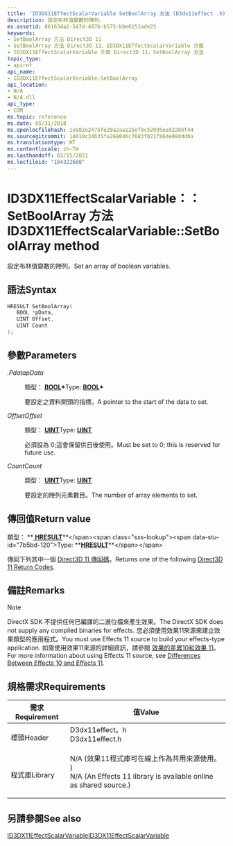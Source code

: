```yaml
---
title: 'ID3DX11EffectScalarVariable SetBoolArray 方法 (D3dx11effect .h) '
description: 設定布林值變數的陣列。
ms.assetid: 861634a2-547d-497b-b575-bbe6151ade25
keywords:
- SetBoolArray 方法 Direct3D 11
- SetBoolArray 方法 Direct3D 11，ID3DX11EffectScalarVariable 介面
- ID3DX11EffectScalarVariable 介面 Direct3D 11，SetBoolArray 方法
topic_type:
- apiref
api_name:
- ID3DX11EffectScalarVariable.SetBoolArray
api_location:
- N/A
- N/A.dll
api_type:
- COM
ms.topic: reference
ms.date: 05/31/2018
ms.openlocfilehash: 1e982e2475fe20a2aa12bef9c52095eed228bf44
ms.sourcegitcommit: 14010c34b35fa268046c7683f021f86de08ddd0a
ms.translationtype: HT
ms.contentlocale: zh-TW
ms.lasthandoff: 03/15/2021
ms.locfileid: "104322688"
---
```

# <a name="id3dx11effectscalarvariablesetboolarray-method"></a><span data-ttu-id="7b5bd-106">ID3DX11EffectScalarVariable：： SetBoolArray 方法</span><span class="sxs-lookup"><span data-stu-id="7b5bd-106">ID3DX11EffectScalarVariable::SetBoolArray method</span></span>

<span data-ttu-id="7b5bd-107">設定布林值變數的陣列。</span><span class="sxs-lookup"><span data-stu-id="7b5bd-107">Set an array of boolean variables.</span></span>

## <a name="syntax"></a><span data-ttu-id="7b5bd-108">語法</span><span class="sxs-lookup"><span data-stu-id="7b5bd-108">Syntax</span></span>


```C++
HRESULT SetBoolArray(
   BOOL *pData,
   UINT Offset,
   UINT Count
);
```



## <a name="parameters"></a><span data-ttu-id="7b5bd-109">參數</span><span class="sxs-lookup"><span data-stu-id="7b5bd-109">Parameters</span></span>

<dl> <dt>

<span data-ttu-id="7b5bd-110">*.Pdata*</span><span class="sxs-lookup"><span data-stu-id="7b5bd-110">*pData*</span></span> 
</dt> <dd>

<span data-ttu-id="7b5bd-111">類型： **[ **BOOL**](/windows/desktop/WinProg/windows-data-types)\***</span><span class="sxs-lookup"><span data-stu-id="7b5bd-111">Type: **[**BOOL**](/windows/desktop/WinProg/windows-data-types)\***</span></span>

<span data-ttu-id="7b5bd-112">要設定之資料開頭的指標。</span><span class="sxs-lookup"><span data-stu-id="7b5bd-112">A pointer to the start of the data to set.</span></span>

</dd> <dt>

<span data-ttu-id="7b5bd-113">*Offset*</span><span class="sxs-lookup"><span data-stu-id="7b5bd-113">*Offset*</span></span> 
</dt> <dd>

<span data-ttu-id="7b5bd-114">類型： **[ **UINT**](/windows/desktop/WinProg/windows-data-types)**</span><span class="sxs-lookup"><span data-stu-id="7b5bd-114">Type: **[**UINT**](/windows/desktop/WinProg/windows-data-types)**</span></span>

<span data-ttu-id="7b5bd-115">必須設為 0;這會保留供日後使用。</span><span class="sxs-lookup"><span data-stu-id="7b5bd-115">Must be set to 0; this is reserved for future use.</span></span>

</dd> <dt>

<span data-ttu-id="7b5bd-116">*Count*</span><span class="sxs-lookup"><span data-stu-id="7b5bd-116">*Count*</span></span> 
</dt> <dd>

<span data-ttu-id="7b5bd-117">類型： **[ **UINT**](/windows/desktop/WinProg/windows-data-types)**</span><span class="sxs-lookup"><span data-stu-id="7b5bd-117">Type: **[**UINT**](/windows/desktop/WinProg/windows-data-types)**</span></span>

<span data-ttu-id="7b5bd-118">要設定的陣列元素數目。</span><span class="sxs-lookup"><span data-stu-id="7b5bd-118">The number of array elements to set.</span></span>

</dd> </dl>

## <a name="return-value"></a><span data-ttu-id="7b5bd-119">傳回值</span><span class="sxs-lookup"><span data-stu-id="7b5bd-119">Return value</span></span>

<span data-ttu-id="7b5bd-120">類型： **[ **HRESULT**](https://msdn.microsoft.com/library/Bb401631(v=MSDN.10).aspx)**</span><span class="sxs-lookup"><span data-stu-id="7b5bd-120">Type: **[**HRESULT**](https://msdn.microsoft.com/library/Bb401631(v=MSDN.10).aspx)**</span></span>

<span data-ttu-id="7b5bd-121">傳回下列其中一個 [Direct3D 11 傳回碼](d3d11-graphics-reference-returnvalues.md)。</span><span class="sxs-lookup"><span data-stu-id="7b5bd-121">Returns one of the following [Direct3D 11 Return Codes](d3d11-graphics-reference-returnvalues.md).</span></span>

## <a name="remarks"></a><span data-ttu-id="7b5bd-122">備註</span><span class="sxs-lookup"><span data-stu-id="7b5bd-122">Remarks</span></span>

> [!Note]  
> <span data-ttu-id="7b5bd-123">DirectX SDK 不提供任何已編譯的二進位檔來產生效果。</span><span class="sxs-lookup"><span data-stu-id="7b5bd-123">The DirectX SDK does not supply any compiled binaries for effects.</span></span> <span data-ttu-id="7b5bd-124">您必須使用效果11來源來建立效果類型的應用程式。</span><span class="sxs-lookup"><span data-stu-id="7b5bd-124">You must use Effects 11 source to build your effects-type application.</span></span> <span data-ttu-id="7b5bd-125">如需使用效果11來源的詳細資訊，請參閱 [效果的差異10和效果 11](d3d11-graphics-programming-guide-effects-differences.md)。</span><span class="sxs-lookup"><span data-stu-id="7b5bd-125">For more information about using Effects 11 source, see [Differences Between Effects 10 and Effects 11](d3d11-graphics-programming-guide-effects-differences.md).</span></span>

 

## <a name="requirements"></a><span data-ttu-id="7b5bd-126">規格需求</span><span class="sxs-lookup"><span data-stu-id="7b5bd-126">Requirements</span></span>



| <span data-ttu-id="7b5bd-127">需求</span><span class="sxs-lookup"><span data-stu-id="7b5bd-127">Requirement</span></span> | <span data-ttu-id="7b5bd-128">值</span><span class="sxs-lookup"><span data-stu-id="7b5bd-128">Value</span></span> |
|--------------------|----------------------------------------------------------------------------------------------------------------------------------------------|
| <span data-ttu-id="7b5bd-129">標頭</span><span class="sxs-lookup"><span data-stu-id="7b5bd-129">Header</span></span><br/>  | <dl> <span data-ttu-id="7b5bd-130"><dt>D3dx11effect。h</dt></span><span class="sxs-lookup"><span data-stu-id="7b5bd-130"><dt>D3dx11effect.h</dt></span></span> </dl>                                                    |
| <span data-ttu-id="7b5bd-131">程式庫</span><span class="sxs-lookup"><span data-stu-id="7b5bd-131">Library</span></span><br/> | <dl> <span data-ttu-id="7b5bd-132"><dt>N/A (效果11程式庫可在線上作為共用來源使用。 ) </dt></span><span class="sxs-lookup"><span data-stu-id="7b5bd-132"><dt>N/A (An Effects 11 library is available online as shared source.)</dt></span></span> </dl> |



## <a name="see-also"></a><span data-ttu-id="7b5bd-133">另請參閱</span><span class="sxs-lookup"><span data-stu-id="7b5bd-133">See also</span></span>

<dl> <dt>

[<span data-ttu-id="7b5bd-134">ID3DX11EffectScalarVariable</span><span class="sxs-lookup"><span data-stu-id="7b5bd-134">ID3DX11EffectScalarVariable</span></span>](id3dx11effectscalarvariable.md)
</dt> </dl>

 

